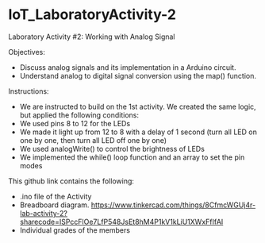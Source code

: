 # IoT_LaboratoryActivity-2

Laboratory Activity #2: Working with Analog Signal

Objectives:

- Discuss analog signals and its implementation in a Arduino circuit.
- Understand analog to digital signal conversion using the map() function.

Instructions:

- We are instructed to build on the 1st activity. We created the same logic, but applied the following conditions:
- We used pins 8 to 12 for the LEDs
- We made it light up from 12 to 8 with a delay of 1 second (turn all LED on one by one, then turn all LED off one by one)
- We used analogWrite() to control the brightness of LEDs
- We implemented the while() loop function and an array to set the pin modes

This github link contains the following:
- .ino file of the Activity
- Breadboard diagram. https://www.tinkercad.com/things/8CfmcWGUj4r-lab-activity-2?sharecode=ISPccFlOe7LfP548JsEt8hM4P1kV1kLiU1XWxFfIfAI
- Individual grades of the members
